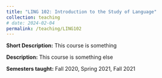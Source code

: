 ```yaml
---
title: "LING 102: Introduction to the Study of Language"
collection: teaching
# date: 2024-02-04 
permalink: /teaching/LING102
---
```

**Short Description:** This course is something

**Description:** This course is something else

**Semesters taught:** Fall 2020, Spring 2021, Fall 2021